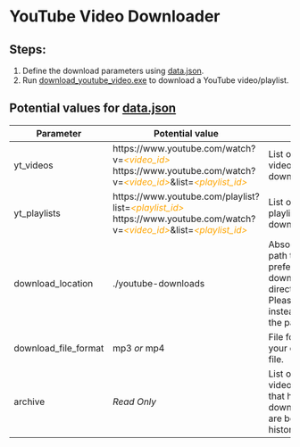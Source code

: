 # YouTube Video Downloader

## Steps:

1. Define the download parameters using [data.json](./data.json).
1. Run [download_youtube_video.exe](./download_youtube_video.exe) to download a YouTube video/playlist.

## Potential values for [data.json](./data.json)

| Parameter            | Potential value                                                                                                                                                                                                                                                                    | Notes                                                                                                             |
| -------------------- | ---------------------------------------------------------------------------------------------------------------------------------------------------------------------------------------------------------------------------------------------------------------------------------- | ----------------------------------------------------------------------------------------------------------------- |
| yt_videos            | https://<span>www</span>.youtube.com/watch?v=_<span style="color: orange">&lt;video_id&gt;</span>_ <br/> https://<span>www</span>.youtube.com/watch?v=_<span style="color: orange">&lt;video_id&gt;</span>_&list=_<span style="color: orange">&lt;playlist_id&gt;</span>_          | List of YouTube videos to be downloaded.                                                                          |
| yt_playlists         | https://<span>www</span>.youtube.com/playlist?list=_<span style="color: orange">&lt;playlist_id&gt;</span>_ <br/> https://<span>www</span>.youtube.com/watch?v=_<span style="color: orange">&lt;video_id&gt;</span>_&list=_<span style="color: orange">&lt;playlist_id&gt;</span>_ | List of YouTube playlists to be downloaded.                                                                       |
| download_location    | ./youtube-downloads                                                                                                                                                                                                                                                                | Absolute/Relative path to your preferred download directory. <br/> Please prefer '/' instead of '\\' in the path. |
| download_file_format | mp3 _or_ mp4                                                                                                                                                                                                                                                                       | File format of your downloaded file.                                                                              |
| archive              | _Read Only_                                                                                                                                                                                                                                                                        | List of YouTube videos & playlists that have been downloaded and are being kept as historical data.               |
